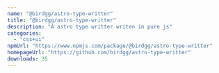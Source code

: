 ```yaml
---
name: "@birdgg/astro-type-writter"
title: "@birdgg/astro-type-writter"
description: "A astro type writter writen in pure js"
categories:
  - "css+ui"
npmUrl: "https://www.npmjs.com/package/@birdgg/astro-type-writter"
homepageUrl: "https://github.com/birdgg/astro-type-writter"
downloads: 35
---
```

